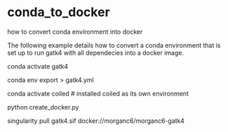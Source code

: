# conda_to_docker
how to convert conda environment into docker

The following example details how to convert a conda environment that is set up to run gatk4 with all dependecies into a docker image.

conda activate gatk4

conda env export > gatk4.yml

conda activate coiled # installed coiled as its own environment

python create_docker.py

singularity pull gatk4.sif docker://morganc6/morganc6-gatk4
